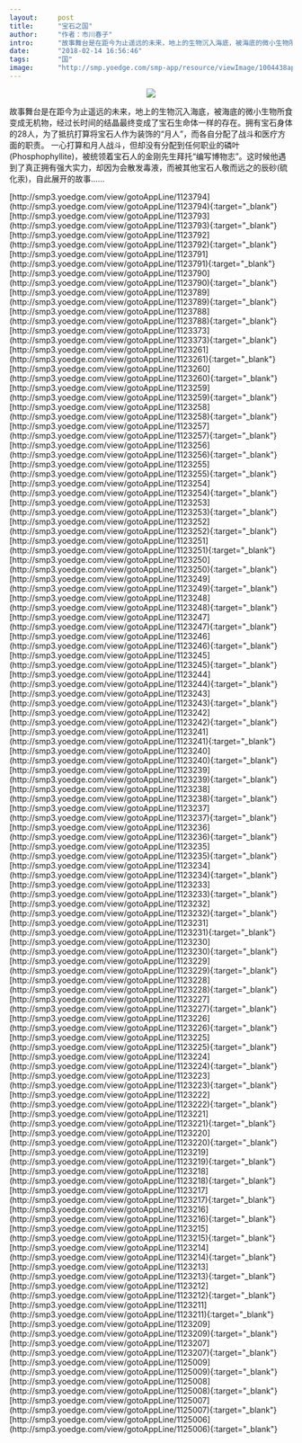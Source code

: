 ```yaml
---
layout:     post
title:      "宝石之国"
author:     "作者：市川春子"
intro:      "故事舞台是在距今为止遥远的未来，地上的生物沉入海底，被海底的微小生物所食变成无机物，经过长时间的结晶最终变成了宝石生命体一样的存在。拥有宝石身体的28人，为了抵抗打算将宝石人作为装饰的“月人”，而各自分配了战斗和医疗方面的职责。 一心打算和月人战斗，但却没有分配到任何职业的磷叶(Phosphophyllite)，被统领着宝石人的金刚先生拜托“编写博物志”。这时候他遇到了真正拥有强大实力，却因为会散发毒液，而被其他宝石人敬而远之的辰砂(硫化汞)，自此展开的故事……"
date:       "2018-02-14 16:56:46"
tags:       "国"
image:      "http://smp.yoedge.com/smp-app/resource/viewImage/1004438appline.png"
---
```

<div style="text-align: center">
<p><img src="http://smp.yoedge.com/smp-app/resource/viewImage/1004438appline.png"/></p>
</div>
<p class="post-meta">
<span>故事舞台是在距今为止遥远的未来，地上的生物沉入海底，被海底的微小生物所食变成无机物，经过长时间的结晶最终变成了宝石生命体一样的存在。拥有宝石身体的28人，为了抵抗打算将宝石人作为装饰的“月人”，而各自分配了战斗和医疗方面的职责。 一心打算和月人战斗，但却没有分配到任何职业的磷叶(Phosphophyllite)，被统领着宝石人的金刚先生拜托“编写博物志”。这时候他遇到了真正拥有强大实力，却因为会散发毒液，而被其他宝石人敬而远之的辰砂(硫化汞)，自此展开的故事……</span>
</p>
[http://smp3.yoedge.com/view/gotoAppLine/1123794](http://smp3.yoedge.com/view/gotoAppLine/1123794){:target="_blank"}
[http://smp3.yoedge.com/view/gotoAppLine/1123793](http://smp3.yoedge.com/view/gotoAppLine/1123793){:target="_blank"}
[http://smp3.yoedge.com/view/gotoAppLine/1123792](http://smp3.yoedge.com/view/gotoAppLine/1123792){:target="_blank"}
[http://smp3.yoedge.com/view/gotoAppLine/1123791](http://smp3.yoedge.com/view/gotoAppLine/1123791){:target="_blank"}
[http://smp3.yoedge.com/view/gotoAppLine/1123790](http://smp3.yoedge.com/view/gotoAppLine/1123790){:target="_blank"}
[http://smp3.yoedge.com/view/gotoAppLine/1123789](http://smp3.yoedge.com/view/gotoAppLine/1123789){:target="_blank"}
[http://smp3.yoedge.com/view/gotoAppLine/1123788](http://smp3.yoedge.com/view/gotoAppLine/1123788){:target="_blank"}
[http://smp3.yoedge.com/view/gotoAppLine/1123373](http://smp3.yoedge.com/view/gotoAppLine/1123373){:target="_blank"}
[http://smp3.yoedge.com/view/gotoAppLine/1123261](http://smp3.yoedge.com/view/gotoAppLine/1123261){:target="_blank"}
[http://smp3.yoedge.com/view/gotoAppLine/1123260](http://smp3.yoedge.com/view/gotoAppLine/1123260){:target="_blank"}
[http://smp3.yoedge.com/view/gotoAppLine/1123259](http://smp3.yoedge.com/view/gotoAppLine/1123259){:target="_blank"}
[http://smp3.yoedge.com/view/gotoAppLine/1123258](http://smp3.yoedge.com/view/gotoAppLine/1123258){:target="_blank"}
[http://smp3.yoedge.com/view/gotoAppLine/1123257](http://smp3.yoedge.com/view/gotoAppLine/1123257){:target="_blank"}
[http://smp3.yoedge.com/view/gotoAppLine/1123256](http://smp3.yoedge.com/view/gotoAppLine/1123256){:target="_blank"}
[http://smp3.yoedge.com/view/gotoAppLine/1123255](http://smp3.yoedge.com/view/gotoAppLine/1123255){:target="_blank"}
[http://smp3.yoedge.com/view/gotoAppLine/1123254](http://smp3.yoedge.com/view/gotoAppLine/1123254){:target="_blank"}
[http://smp3.yoedge.com/view/gotoAppLine/1123253](http://smp3.yoedge.com/view/gotoAppLine/1123253){:target="_blank"}
[http://smp3.yoedge.com/view/gotoAppLine/1123252](http://smp3.yoedge.com/view/gotoAppLine/1123252){:target="_blank"}
[http://smp3.yoedge.com/view/gotoAppLine/1123251](http://smp3.yoedge.com/view/gotoAppLine/1123251){:target="_blank"}
[http://smp3.yoedge.com/view/gotoAppLine/1123250](http://smp3.yoedge.com/view/gotoAppLine/1123250){:target="_blank"}
[http://smp3.yoedge.com/view/gotoAppLine/1123249](http://smp3.yoedge.com/view/gotoAppLine/1123249){:target="_blank"}
[http://smp3.yoedge.com/view/gotoAppLine/1123248](http://smp3.yoedge.com/view/gotoAppLine/1123248){:target="_blank"}
[http://smp3.yoedge.com/view/gotoAppLine/1123247](http://smp3.yoedge.com/view/gotoAppLine/1123247){:target="_blank"}
[http://smp3.yoedge.com/view/gotoAppLine/1123246](http://smp3.yoedge.com/view/gotoAppLine/1123246){:target="_blank"}
[http://smp3.yoedge.com/view/gotoAppLine/1123245](http://smp3.yoedge.com/view/gotoAppLine/1123245){:target="_blank"}
[http://smp3.yoedge.com/view/gotoAppLine/1123244](http://smp3.yoedge.com/view/gotoAppLine/1123244){:target="_blank"}
[http://smp3.yoedge.com/view/gotoAppLine/1123243](http://smp3.yoedge.com/view/gotoAppLine/1123243){:target="_blank"}
[http://smp3.yoedge.com/view/gotoAppLine/1123242](http://smp3.yoedge.com/view/gotoAppLine/1123242){:target="_blank"}
[http://smp3.yoedge.com/view/gotoAppLine/1123241](http://smp3.yoedge.com/view/gotoAppLine/1123241){:target="_blank"}
[http://smp3.yoedge.com/view/gotoAppLine/1123240](http://smp3.yoedge.com/view/gotoAppLine/1123240){:target="_blank"}
[http://smp3.yoedge.com/view/gotoAppLine/1123239](http://smp3.yoedge.com/view/gotoAppLine/1123239){:target="_blank"}
[http://smp3.yoedge.com/view/gotoAppLine/1123238](http://smp3.yoedge.com/view/gotoAppLine/1123238){:target="_blank"}
[http://smp3.yoedge.com/view/gotoAppLine/1123237](http://smp3.yoedge.com/view/gotoAppLine/1123237){:target="_blank"}
[http://smp3.yoedge.com/view/gotoAppLine/1123236](http://smp3.yoedge.com/view/gotoAppLine/1123236){:target="_blank"}
[http://smp3.yoedge.com/view/gotoAppLine/1123235](http://smp3.yoedge.com/view/gotoAppLine/1123235){:target="_blank"}
[http://smp3.yoedge.com/view/gotoAppLine/1123234](http://smp3.yoedge.com/view/gotoAppLine/1123234){:target="_blank"}
[http://smp3.yoedge.com/view/gotoAppLine/1123233](http://smp3.yoedge.com/view/gotoAppLine/1123233){:target="_blank"}
[http://smp3.yoedge.com/view/gotoAppLine/1123232](http://smp3.yoedge.com/view/gotoAppLine/1123232){:target="_blank"}
[http://smp3.yoedge.com/view/gotoAppLine/1123231](http://smp3.yoedge.com/view/gotoAppLine/1123231){:target="_blank"}
[http://smp3.yoedge.com/view/gotoAppLine/1123230](http://smp3.yoedge.com/view/gotoAppLine/1123230){:target="_blank"}
[http://smp3.yoedge.com/view/gotoAppLine/1123229](http://smp3.yoedge.com/view/gotoAppLine/1123229){:target="_blank"}
[http://smp3.yoedge.com/view/gotoAppLine/1123228](http://smp3.yoedge.com/view/gotoAppLine/1123228){:target="_blank"}
[http://smp3.yoedge.com/view/gotoAppLine/1123227](http://smp3.yoedge.com/view/gotoAppLine/1123227){:target="_blank"}
[http://smp3.yoedge.com/view/gotoAppLine/1123226](http://smp3.yoedge.com/view/gotoAppLine/1123226){:target="_blank"}
[http://smp3.yoedge.com/view/gotoAppLine/1123225](http://smp3.yoedge.com/view/gotoAppLine/1123225){:target="_blank"}
[http://smp3.yoedge.com/view/gotoAppLine/1123224](http://smp3.yoedge.com/view/gotoAppLine/1123224){:target="_blank"}
[http://smp3.yoedge.com/view/gotoAppLine/1123223](http://smp3.yoedge.com/view/gotoAppLine/1123223){:target="_blank"}
[http://smp3.yoedge.com/view/gotoAppLine/1123222](http://smp3.yoedge.com/view/gotoAppLine/1123222){:target="_blank"}
[http://smp3.yoedge.com/view/gotoAppLine/1123221](http://smp3.yoedge.com/view/gotoAppLine/1123221){:target="_blank"}
[http://smp3.yoedge.com/view/gotoAppLine/1123220](http://smp3.yoedge.com/view/gotoAppLine/1123220){:target="_blank"}
[http://smp3.yoedge.com/view/gotoAppLine/1123219](http://smp3.yoedge.com/view/gotoAppLine/1123219){:target="_blank"}
[http://smp3.yoedge.com/view/gotoAppLine/1123218](http://smp3.yoedge.com/view/gotoAppLine/1123218){:target="_blank"}
[http://smp3.yoedge.com/view/gotoAppLine/1123217](http://smp3.yoedge.com/view/gotoAppLine/1123217){:target="_blank"}
[http://smp3.yoedge.com/view/gotoAppLine/1123216](http://smp3.yoedge.com/view/gotoAppLine/1123216){:target="_blank"}
[http://smp3.yoedge.com/view/gotoAppLine/1123215](http://smp3.yoedge.com/view/gotoAppLine/1123215){:target="_blank"}
[http://smp3.yoedge.com/view/gotoAppLine/1123214](http://smp3.yoedge.com/view/gotoAppLine/1123214){:target="_blank"}
[http://smp3.yoedge.com/view/gotoAppLine/1123213](http://smp3.yoedge.com/view/gotoAppLine/1123213){:target="_blank"}
[http://smp3.yoedge.com/view/gotoAppLine/1123212](http://smp3.yoedge.com/view/gotoAppLine/1123212){:target="_blank"}
[http://smp3.yoedge.com/view/gotoAppLine/1123211](http://smp3.yoedge.com/view/gotoAppLine/1123211){:target="_blank"}
[http://smp3.yoedge.com/view/gotoAppLine/1123209](http://smp3.yoedge.com/view/gotoAppLine/1123209){:target="_blank"}
[http://smp3.yoedge.com/view/gotoAppLine/1123207](http://smp3.yoedge.com/view/gotoAppLine/1123207){:target="_blank"}
[http://smp3.yoedge.com/view/gotoAppLine/1125009](http://smp3.yoedge.com/view/gotoAppLine/1125009){:target="_blank"}
[http://smp3.yoedge.com/view/gotoAppLine/1125008](http://smp3.yoedge.com/view/gotoAppLine/1125008){:target="_blank"}
[http://smp3.yoedge.com/view/gotoAppLine/1125007](http://smp3.yoedge.com/view/gotoAppLine/1125007){:target="_blank"}
[http://smp3.yoedge.com/view/gotoAppLine/1125006](http://smp3.yoedge.com/view/gotoAppLine/1125006){:target="_blank"}


